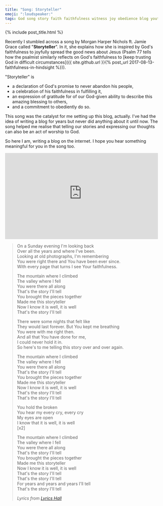 ```yaml
---
title: "Song: Storyteller"
emoji: ":loudspeaker:"
tags: God song story faith faithfulness witness joy obedience blog youtube
---
```


{% include post_title.html %}

Recently I stumbled across a song by Morgan Harper Nichols ft. Jamie Grace called "**Storyteller**". In it, she explains how she is inspired by God's faithfulness to joyfully spread the good news about Jesus (Psalm 77 tells how the psalmist similarly reflects on God's faithfulness to [keep trusting God in difficult circumstances]({{ site.github.url }}{% post_url 2017-08-13-faithfulness-in-hindsight %})).

"Storyteller" is 
- a declaration of God's promise to never abandon his people, 
- a celebration of his faithfulness in fulfilling it, 
- an expression of gratitude for of our God-given ability to describe this amazing blessing to others, 
- and a commitment to obediently do so. 

This song was the catalyst for me setting up this blog, actually. I've had the idea of writing a blog for years but never did anything about it until now. The song helped me realise that telling our stories and expressing our thoughts can also be an act of worship to God.

So here I am, writing a blog on the internet. I hope you hear something meaningful for you in the song too.

<style>.embed-container { position: relative; padding-bottom: 56.25%; height: 0; overflow: hidden; max-width: 100%; } .embed-container iframe, .embed-container object, .embed-container embed { position: absolute; top: 0; left: 0; width: 100%; height: 100%; }</style><div class='embed-container'><iframe src='https://www.youtube-nocookie.com/embed/xID_t--BrqE?rel=0' frameborder='0' allowfullscreen></iframe></div>

> On a Sunday evening I'm looking back  
Over all the years and where I've been.  
Looking at old photographs, I'm remembering  
You were right there and You have been ever since.  
With every page that turns I see Your faithfulness.  
>
> The mountain where I climbed  
The valley where I fell  
You were there all along  
That's the story I'll tell  
You brought the pieces together  
Made me this storyteller  
Now I know it is well, it is well  
That's the story I'll tell
>
> There were some nights that felt like  
They would last forever.
But You kept me breathing  
You were with me right then.  
And all that You have done for me,  
I could never hold it in.  
So here's to me telling this story over and over again.
>
> The mountain where I climbed  
The valley where I fell  
You were there all along  
That's the story I'll tell  
You brought the pieces together  
Made me this storyteller  
Now I know it is well, it is well  
That's the story I'll tell  
That's the story I'll tell
>
> You hold the broken  
You hear my every cry, every cry  
My eyes are open  
I know that it is well, it is well  
[x2]
>
> The mountain where I climbed  
The valley where I fell  
You were there all along  
That's the story I'll tell  
You brought the pieces together  
Made me this storyteller  
Now I know it is well, it is well  
That's the story I'll tell  
That's the story I'll tell  
For years and years and years I'll tell  
That's the story I'll tell
>
> _Lyrics from [Lyrics Hall](http://www.lyricshall.com/lyrics/Morgan+Harper+Nichols/Storyteller/)_